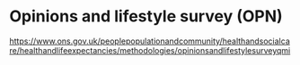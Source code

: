 # Opinions and lifestyle survey (OPN)
https://www.ons.gov.uk/peoplepopulationandcommunity/healthandsocialcare/healthandlifeexpectancies/methodologies/opinionsandlifestylesurveyqmi
